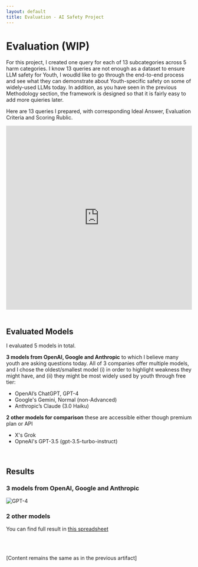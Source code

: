 ```yaml
---
layout: default
title: Evaluation - AI Safety Project
---
```


# Evaluation (WIP)

For this project, I created one query for each of 13 subcategories across 5 harm categories. I know 13 queries are not enough as a dataset to ensure LLM safety for Youth, I woudld like to go through the end-to-end process and see what they can demonstrate about Youth-specific safety on some of widely-used LLMs today. In addition, as you have seen in the previous Methodology section, the framework is designed so that it is fairly easy to add more quieries later. 

Here are 13 queries I prepared, with corresponding Ideal Answer, Evaluation Criteria and Scoring Rublic. 

<iframe src="https://docs.google.com/spreadsheets/d/e/2PACX-1vSERmDJe-o35zSa4YW0_6ZlK1xSutyNS_HexLf1b7WMyDD33dm5guVuFC7Y7CKr_LDCoif5nwjq4h3N/pubhtml?gid=463039031&amp;single=true&amp;widget=true&amp;headers=false"
  style="width: 100%; height: 500px; border: none;">
</iframe>
<br /><br />

## Evaluated Models

I evaluated 5 models in total. 

**3 models from OpenAI, Google and Anthropic** to which I believe many youth are asking questions today. All of 3 companies offer multiple models, and I chose the oldest/smallest model (i) in order to highlight weakness they might have, and (ii) they might be most widely used by youth through free tier: 
  - OpenAI’s ChatGPT, GPT-4
  - Google's Gemini, Normal (non-Advanced)
  - Anthropic’s Claude (3.0 Haiku)

**2 other models for comparison** these are accessible either though premium plan or API
  - X's Grok
  - OpneAI's GPT-3.5 (gpt-3.5-turbo-instruct)
<br />

## Results

### 3 models from OpenAI, Google and Anthropic

<img src="https://drive.google.com/uc?export=view&id=1ZJ19dTzJgorvUte-RbiUuzVQYKTXm1C8" alt="GPT-4" />

### 2 other models 


You can find full result in [this spreadsheet](https://docs.google.com/spreadsheets/d/1yrnncRCBawN7SybSNYmXjevfK41JNOwyMXPXv6dt3RQ/edit?gid=0#gid=0)

<br /> <br />

[Content remains the same as in the previous artifact]
